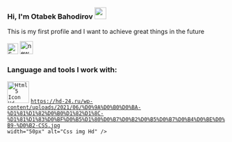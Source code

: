 ### Hi, I'm Otabek Bahodirov <img src="https://media.giphy.com/media/hvRJCLFzcasrR4ia7z/giphy.gif" width="27px">

This is my first profile and I want to achieve great things in the future

<a href="https://www.facebook.com/otabek.bahodirov.94/">
  <img src="https://www.freeiconspng.com/uploads/facebook-logo-3.png" width="25px"            alt="Facebook Logo HD PNG Pic" /></a>
</a>
<a href="https://www.instagram.com/fanytrich/">
  <img src="https://www.freeiconspng.com/uploads/new-instagram-icon-2.jpg" width="30px" "height="100px" margin-top="15px" alt="new instagram icon" /></a>
</a>

                                                                                                                                                  
### Language and tools I work with:                                                                                                              

<code><img src="https://www.freeiconspng.com/uploads/html5-icon-1.png" width="50px" alt="Html5 Icon Hd" /></code>
<code>https://hd-24.ru/wp-content/uploads/2021/06/%D0%9A%D0%B0%D0%BA-%D1%81%D1%82%D0%B0%D1%82%D1%8C-%D1%81%D1%83%D0%BF%D0%B5%D1%80%D0%B7%D0%B2%D0%B5%D0%B7%D0%B4%D0%BE%D0%B9-%D0%B2-CSS.jpg width="50px" alt="Css img Hd" /></code>                                                                                                        

